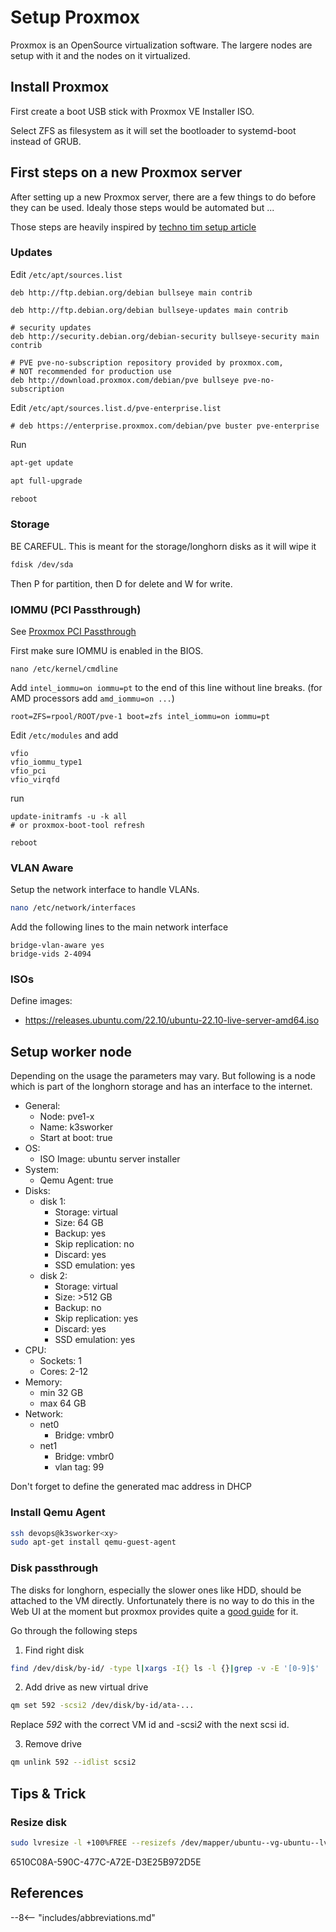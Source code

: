 # Setup Proxmox

Proxmox is an OpenSource virtualization software. The largere nodes are setup
with it and the nodes on it virtualized.


## Install Proxmox

First create a boot USB stick with Proxmox VE Installer ISO.

Select ZFS as filesystem as it will set the bootloader to systemd-boot instead of GRUB.


## First steps on a new Proxmox server

After setting up a new Proxmox server, there are a few things to do before they
can be used. Idealy those steps would be automated but ...

Those steps are heavily inspired by [techno tim setup article][tt-proxmox]


### Updates

Edit `/etc/apt/sources.list`

```shell
deb http://ftp.debian.org/debian bullseye main contrib

deb http://ftp.debian.org/debian bullseye-updates main contrib

# security updates
deb http://security.debian.org/debian-security bullseye-security main contrib

# PVE pve-no-subscription repository provided by proxmox.com,
# NOT recommended for production use
deb http://download.proxmox.com/debian/pve bullseye pve-no-subscription
```

Edit `/etc/apt/sources.list.d/pve-enterprise.list`

```shell
# deb https://enterprise.proxmox.com/debian/pve buster pve-enterprise
```

Run

```bash
apt-get update

apt full-upgrade

reboot
```

### Storage

BE CAREFUL. This is meant for the storage/longhorn disks as it will wipe it

```bash caption="select the correct disk device"
fdisk /dev/sda
```

Then P for partition, then D for delete and W for write.

### IOMMU  (PCI Passthrough)

See [Proxmox PCI Passthrough](https://pve.proxmox.com/wiki/Pci_passthrough)

First make sure IOMMU is enabled in the BIOS.

`nano /etc/kernel/cmdline`

Add `intel_iommu=on iommu=pt` to the end of this line without line breaks. (for
AMD processors add `amd_iommu=on ...`)

```shell
root=ZFS=rpool/ROOT/pve-1 boot=zfs intel_iommu=on iommu=pt
```

Edit `/etc/modules` and add

```shell
vfio
vfio_iommu_type1
vfio_pci
vfio_virqfd
```

run

```shell
update-initramfs -u -k all
# or proxmox-boot-tool refresh

reboot
```

### VLAN Aware

Setup the network interface to handle VLANs.

```bash
nano /etc/network/interfaces
```

Add the following lines to the main network interface

```shell
bridge-vlan-aware yes
bridge-vids 2-4094
```


### ISOs

Define images:

* https://releases.ubuntu.com/22.10/ubuntu-22.10-live-server-amd64.iso


## Setup worker node

Depending on the usage the parameters may vary. But following is a node which is
part of the longhorn storage and has an interface to the internet.

* General:
  * Node: pve1-x
  * Name: k3sworker
  * Start at boot: true
* OS:
  * ISO Image: ubuntu server installer
* System:
  * Qemu Agent: true
* Disks:
  * disk 1:
    * Storage: virtual
    * Size: 64 GB
    * Backup: yes
    * Skip replication: no
    * Discard: yes
    * SSD emulation: yes
  * disk 2:
    * Storage: virtual
    * Size: >512 GB
    * Backup: no
    * Skip replication: yes
    * Discard: yes
    * SSD emulation: yes
* CPU:
  * Sockets: 1
  * Cores: 2-12
* Memory:
  * min 32 GB
  * max 64 GB
* Network:
  * net0
    * Bridge: vmbr0
  * net1
    * Bridge: vmbr0
    * vlan tag: 99

Don't forget to define the generated mac address in DHCP


### Install Qemu Agent

```bash
ssh devops@k3sworker<xy>
sudo apt-get install qemu-guest-agent
```


### Disk passthrough

The disks for longhorn, especially the slower ones like HDD, should be attached to the VM directly.
Unfortunately there is no way to do this in the Web UI at the moment but proxmox provides quite a 
[good guide][proxmox-passthrough] for it.

Go through the following steps

1. Find right disk

```bash
find /dev/disk/by-id/ -type l|xargs -I{} ls -l {}|grep -v -E '[0-9]$' |sort -k11|cut -d' ' -f9,10,11,12
```

2. Add drive as new virtual drive

```bash
qm set 592 -scsi2 /dev/disk/by-id/ata-...
```
Replace *592* with the correct VM id and -scsi*2* with the next scsi id.

3. Remove drive

```bash
qm unlink 592 --idlist scsi2
```

## Tips & Trick

### Resize disk

```bash
sudo lvresize -l +100%FREE --resizefs /dev/mapper/ubuntu--vg-ubuntu--lv
```

6510C08A-590C-477C-A72E-D3E25B972D5E

## References

[tt-proxmox]: https://docs.technotim.live/posts/first-11-things-proxmox/
[proxmox-passthrough]: https://pve.proxmox.com/wiki/Passthrough_Physical_Disk_to_Virtual_Machine_(VM)



--8<-- "includes/abbreviations.md"
